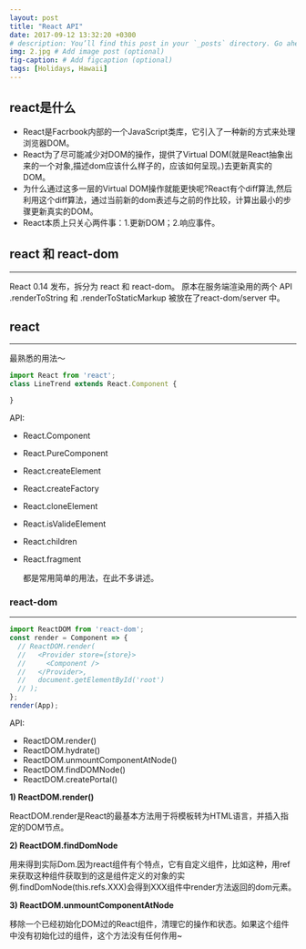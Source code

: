 ```yaml
---
layout: post
title: "React API"
date: 2017-09-12 13:32:20 +0300
# description: You’ll find this post in your `_posts` directory. Go ahead and edit it and re-build the site to see your changes. # Add post description (optional)
img: 2.jpg # Add image post (optional)
fig-caption: # Add figcaption (optional)
tags: [Holidays, Hawaii]
---
```

## react是什么

  * React是Facrbook内部的一个JavaScript类库，它引入了一种新的方式来处理浏览器DOM。
  * React为了尽可能减少对DOM的操作，提供了Virtual DOM(就是React抽象出来的一个对象,描述dom应该什么样子的，应该如何呈现。)去更新真实的DOM。
  * 为什么通过这多一层的Virtual DOM操作就能更快呢?React有个diff算法,然后利用这个diff算法，通过当前新的dom表述与之前的作比较，计算出最小的步骤更新真实的DOM。
  * React本质上只关心两件事：1.更新DOM；2.响应事件。


## react 和 react-dom
----
  React 0.14 发布，拆分为 react 和 react-dom。
  原本在服务端渲染用的两个 API .renderToString 和 .renderToStaticMarkup 被放在了react-dom/server 中。


## react
-----

最熟悉的用法～
```js
import React from 'react';
class LineTrend extends React.Component {

}
```
API:

  * React.Component
  * React.PureComponent
  * React.createElement
  * React.createFactory
  * React.cloneElement
  * React.isValideElement
  * React.children
  * React.fragment

    都是常用简单的用法，在此不多讲述。

### react-dom
-----
```js
import ReactDOM from 'react-dom';
const render = Component => {
  // ReactDOM.render(
  //   <Provider store={store}>
  //     <Component />
  //   </Provider>,
  //   document.getElementById('root')
  // );
};
render(App);
```
API:

  * ReactDOM.render()
  * ReactDOM.hydrate()
  * ReactDOM.unmountComponentAtNode()
  * ReactDOM.findDOMNode()
  * ReactDOM.createPortal()

  **1) ReactDOM.render()**

  ReactDOM.render是React的最基本方法用于将模板转为HTML语言，并插入指定的DOM节点。

  **2) ReactDOM.findDomNode**

  用来得到实际Dom.因为react组件有个特点，它有自定义组件，比如<XXX/>这种，用ref来获取这种组件获取到的这是组件定义的对象的实例.findDomNode(this.refs.XXX)会得到XXX组件中render方法返回的dom元素。

  **3) ReactDOM.unmountComponentAtNode**

  移除一个已经初始化DOM过的React组件，清理它的操作和状态。如果这个组件中没有初始化过的组件，这个方法没有任何作用~

